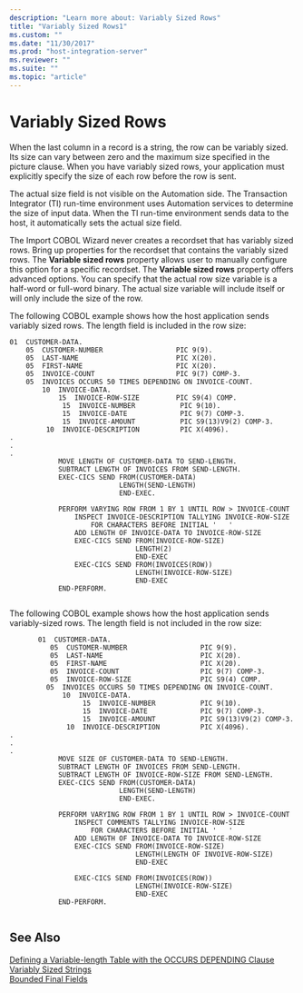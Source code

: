 ```yaml
---
description: "Learn more about: Variably Sized Rows"
title: "Variably Sized Rows1"
ms.custom: ""
ms.date: "11/30/2017"
ms.prod: "host-integration-server"
ms.reviewer: ""
ms.suite: ""
ms.topic: "article"
---
```

# Variably Sized Rows
When the last column in a record is a string, the row can be variably sized. Its size can vary between zero and the maximum size specified in the picture clause. When you have variably sized rows, your application must explicitly specify the size of each row before the row is sent.  
  
 The actual size field is not visible on the Automation side. The Transaction Integrator (TI) run-time environment uses Automation services to determine the size of input data. When the TI run-time environment sends data to the host, it automatically sets the actual size field.  
  
 The Import COBOL Wizard never creates a recordset that has variably sized rows. Bring up properties for the recordset that contains the variably sized rows. The **Variable sized rows** property allows user to manually configure this option for a specific recordset. The **Variable sized rows** property offers advanced options. You can specify that the actual row size variable is a half-word or full-word binary. The actual size variable will include itself or will only include the size of the row.  
  
 The following COBOL example shows how the host application sends variably sized rows. The length field is included in the row size:  
  
```  
01  CUSTOMER-DATA.  
    05  CUSTOMER-NUMBER                  PIC 9(9).  
    05  LAST-NAME                        PIC X(20).  
    05  FIRST-NAME                       PIC X(20).  
    05  INVOICE-COUNT                    PIC 9(7) COMP-3.  
    05  INVOICES OCCURS 50 TIMES DEPENDING ON INVOICE-COUNT.  
        10  INVOICE-DATA.  
            15  INVOICE-ROW-SIZE         PIC S9(4) COMP.  
             15  INVOICE-NUMBER           PIC 9(10).  
             15  INVOICE-DATE             PIC 9(7) COMP-3.  
             15  INVOICE-AMOUNT           PIC S9(13)V9(2) COMP-3.  
         10  INVOICE-DESCRIPTION          PIC X(4096).  
.  
.  
.  
            MOVE LENGTH OF CUSTOMER-DATA TO SEND-LENGTH.  
            SUBTRACT LENGTH OF INVOICES FROM SEND-LENGTH.  
            EXEC-CICS SEND FROM(CUSTOMER-DATA)  
                           LENGTH(SEND-LENGTH)  
                           END-EXEC.  
  
            PERFORM VARYING ROW FROM 1 BY 1 UNTIL ROW > INVOICE-COUNT  
                INSPECT INVOICE-DESCRIPTION TALLYING INVOICE-ROW-SIZE  
                    FOR CHARACTERS BEFORE INITIAL '   '  
                ADD LENGTH OF INVOICE-DATA TO INVOICE-ROW-SIZE  
                EXEC-CICS SEND FROM(INVOICE-ROW-SIZE)  
                               LENGTH(2)  
                               END-EXEC  
                EXEC-CICS SEND FROM(INVOICES(ROW))  
                               LENGTH(INVOICE-ROW-SIZE)  
                               END-EXEC  
            END-PERFORM.  
  
```  
  
 The following COBOL example shows how the host application sends variably-sized rows. The length field is not included in the row size:  
  
```  
       01  CUSTOMER-DATA.  
          05  CUSTOMER-NUMBER                  PIC 9(9).  
          05  LAST-NAME                        PIC X(20).  
          05  FIRST-NAME                       PIC X(20).  
          05  INVOICE-COUNT                    PIC 9(7) COMP-3.  
          05  INVOICE-ROW-SIZE                 PIC S9(4) COMP.  
         05  INVOICES OCCURS 50 TIMES DEPENDING ON INVOICE-COUNT.  
             10  INVOICE-DATA.  
                  15  INVOICE-NUMBER           PIC 9(10).  
                  15  INVOICE-DATE             PIC 9(7) COMP-3.  
                  15  INVOICE-AMOUNT           PIC S9(13)V9(2) COMP-3.  
              10  INVOICE-DESCRIPTION          PIC X(4096).  
.  
.  
.  
            MOVE SIZE OF CUSTOMER-DATA TO SEND-LENGTH.  
            SUBTRACT LENGTH OF INVOICES FROM SEND-LENGTH.  
            SUBTRACT LENGTH OF INVOICE-ROW-SIZE FROM SEND-LENGTH.  
            EXEC-CICS SEND FROM(CUSTOMER-DATA)  
                           LENGTH(SEND-LENGTH)  
                           END-EXEC.  
  
            PERFORM VARYING ROW FROM 1 BY 1 UNTIL ROW > INVOICE-COUNT  
                INSPECT COMMENTS TALLYING INVOICE-ROW-SIZE  
                    FOR CHARACTERS BEFORE INITIAL '   '  
                ADD LENGTH OF INVOICE-DATA TO INVOICE-ROW-SIZE  
                EXEC-CICS SEND FROM(INVOICE-ROW-SIZE)  
                               LENGTH(LENGTH OF INVOIVE-ROW-SIZE)  
                               END-EXEC  
  
                EXEC-CICS SEND FROM(INVOICES(ROW))  
                               LENGTH(INVOICE-ROW-SIZE)  
                               END-EXEC  
            END-PERFORM.  
  
```  
  
## See Also  
 [Defining a Variable-length Table with the OCCURS DEPENDING Clause](../core/defining-a-variable-length-table-with-the-occurs-depending-clause.md)   
 [Variably Sized Strings](../core/variably-sized-strings2.md)   
 [Bounded Final Fields](../core/bounded-final-fields1.md)
